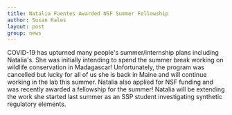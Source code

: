 ```yaml
---
title: Natalia Fuentes Awarded NSF Summer Fellowship
author: Susan Kales
layout: post
group: news
---
```


COVID-19 has upturned many people's summer/internship plans including Natalia's. She was initially intending to spend the summer break working on wildlife conservation in Madagascar! Unfortunately, the program was cancelled but lucky for all of us she is back in Maine and will continue working in the lab this summer. Natalia also applied for NSF funding and was recently awarded a fellowship for the summer! Natalia will be extending the work she started last summer as an SSP student investigating synthetic regulatory elements. 
